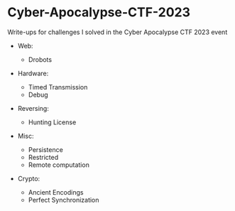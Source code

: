 # Cyber-Apocalypse-CTF-2023
Write-ups for challenges I solved in the Cyber Apocalypse CTF 2023 event


* Web:
  - Drobots

* Hardware:
  - Timed Transmission
  - Debug

* Reversing:
  - Hunting License

* Misc:
  - Persistence 
  - Restricted 
  - Remote computation

* Crypto:
  - Ancient Encodings
  - Perfect Synchronization
